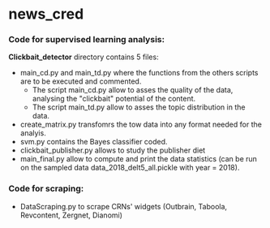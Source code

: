 # news_cred

### **Code for supervised learning analysis:**

**Clickbait_detector** directory contains 5 files:
  - main_cd.py and main_td.py where the functions from the others scripts are to be executed and commented. 
    - The script main_cd.py allow to asses the quality of the data, analysing the "clickbait" potential of the content. 
    - The script main_td.py allow to asses the topic distribution in the data.
  - create_matrix.py transfomrs the tow data into any format needed for the analyis. 
  - svm.py contains the Bayes classifier coded. 
  - clickbait_publisher.py allows to study the publisher diet
  - main_final.py allow to compute and print the data statistics (can be run on the sampled data data_2018_delt5_all.pickle with year = 2018).
  
### **Code for scraping:** 
  - DataScraping.py to scrape CRNs' widgets (Outbrain, Taboola, Revcontent, Zergnet, Dianomi)

